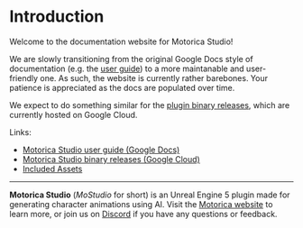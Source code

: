 # Introduction

Welcome to the documentation website for Motorica Studio!

We are slowly transitioning from the original Google Docs style of documentation (e.g. the [user guide](https://docs.google.com/document/d/e/2PACX-1vSEqmBBs6cngvLE4BB4AVtasH601Gsfe5rLUPssLbWOacWo-mXegOY53pn8IZxsUS6O7KsMPtELplIy/pub)) to a more maintanable and user-friendly one. As such, the website is currently rather barebones. Your patience is appreciated as the docs are populated over time.

We expect to do something similar for the [plugin binary releases](https://drive.google.com/drive/folders/1e6sxkr8GiZCXNJb9W0bH32bwcNw06wqm), which are currently hosted on Google Cloud.

Links:

- [Motorica Studio user guide (Google Docs)](https://docs.google.com/document/d/e/2PACX-1vSEqmBBs6cngvLE4BB4AVtasH601Gsfe5rLUPssLbWOacWo-mXegOY53pn8IZxsUS6O7KsMPtELplIy/pub)
- [Motorica Studio binary releases (Google Cloud)](https://drive.google.com/drive/folders/1e6sxkr8GiZCXNJb9W0bH32bwcNw06wqm)
- [Included Assets](./included-assets)

---

**Motorica Studio** (*MoStudio* for short) is an Unreal Engine 5 plugin made for generating character animations using AI. Visit the [Motorica website](https://www.motorica.ai/) to learn more, or join us on [Discord](https://discord.com/invite/KWRqNzcjYA) if you have any questions or feedback.

